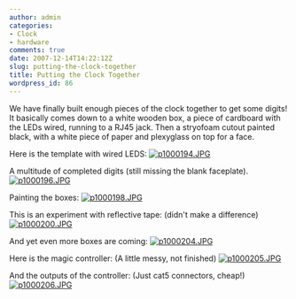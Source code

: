 ```yaml
---
author: admin
categories:
- Clock
- hardware
comments: true
date: 2007-12-14T14:22:12Z
slug: putting-the-clock-together
title: Putting the Clock Together
wordpress_id: 86
---
```


We have finally built enough pieces of the clock together to get some digits!
It basically comes down to a white wooden box, a piece of cardboard with the LEDs wired, running to a RJ45 jack. Then a stryofoam cutout painted black, with a white piece of paper and plexyglass on top for a face.

Here is the template with wired LEDS:
[![p1000194.JPG](/uploads/p1000194.thumbnail.JPG)](/uploads/p1000194.JPG)

A multitude of completed digits (still missing the blank faceplate).
[![p1000196.JPG](/uploads/p1000196.thumbnail.JPG)](/uploads/p1000196.JPG)

Painting the boxes:
[![p1000198.JPG](/uploads/p1000198.thumbnail.JPG)](/uploads/p1000198.JPG)

This is an experiment with reflective tape: (didn't make a difference)
[![p1000200.JPG](/uploads/p1000200.thumbnail.JPG)
](/uploads/p1000200.JPG)

And yet even more boxes are coming:
[![p1000204.JPG](/uploads/p1000204.thumbnail.JPG)](/uploads/p1000204.JPG)

Here is the magic controller: (A little messy, not finished)
[![p1000205.JPG](/uploads/p1000205.thumbnail.JPG)](/uploads/p1000205.JPG)

And the outputs of the controller: (Just cat5 connectors, cheap!)
[![p1000206.JPG](/uploads/p1000206.thumbnail.JPG)](/uploads/p1000206.JPG)
